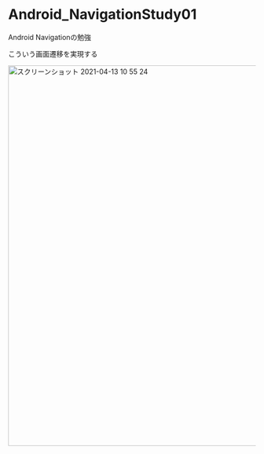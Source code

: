 # Android_NavigationStudy01
Android Navigationの勉強

こういう画面遷移を実現する

<img width="775" alt="スクリーンショット 2021-04-13 10 55 24" src="https://user-images.githubusercontent.com/750091/114485440-db8c9780-9c46-11eb-86bc-0de5b26b766d.png">
